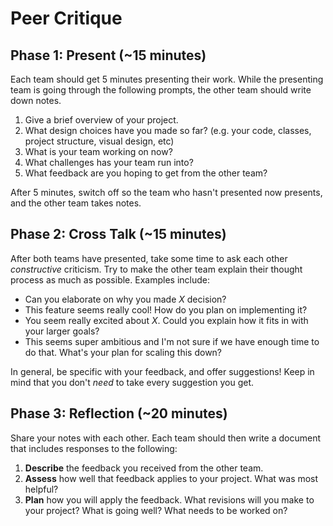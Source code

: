 # Peer Critique

## Phase 1: Present (~15 minutes)
Each team should get 5 minutes presenting their work. While the presenting team is going through the following prompts, the other team should write down notes.

1. Give a brief overview of your project.
2. What design choices have you made so far? (e.g. your code, classes, project structure, visual design, etc)
3. What is your team working on now?
4. What challenges has your team run into?
5. What feedback are you hoping to get from the other team?

After 5 minutes, switch off so the team who hasn't presented now presents, and the other team takes notes.

## Phase 2: Cross Talk (~15 minutes)
After both teams have presented, take some time to ask each other _constructive_ criticism. Try to make the other team explain their thought process as much as possible. Examples include:

  - Can you elaborate on why you made _X_ decision?
  - This feature seems really cool! How do you plan on implementing it?
  - You seem really excited about _X_. Could you explain how it fits in with your larger goals?
  - This seems super ambitious and I'm not sure if we have enough time to do that. What's your plan for scaling this down?

In general, be specific with your feedback, and offer suggestions! Keep in mind that you don't _need_ to take every suggestion you get.

## Phase 3: Reflection (~20 minutes)
Share your notes with each other. Each team should then write a document that includes responses to the following:

1. **Describe** the feedback you received from the other team.
2. **Assess** how well that feedback applies to your project. What was most helpful?
3. **Plan** how you will apply the feedback. What revisions will you make to your project? What is going well? What needs to be worked on?